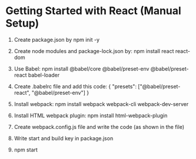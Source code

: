 # Getting Started with React (Manual Setup)

1. Create package.json by npm init -y

2. Create node modules and package-lock.json by:
   npm install react react-dom

3. Use Babel:
   npm install @babel/core @babel/preset-env @babel/preset-react babel-loader

4. Create .babelrc file and add this code:
   {
   "presets": ["@babel/preset-react", "@babel/preset-env"]
   }

5. Install webpack:
   npm install webpack webpack-cli webpack-dev-server

6. Install HTML webpack plugin:
   npm install html-webpack-plugin

7. Create webpack.config.js file and write the code (as shown in the file)

8. Write start and build key in package.json

9. npm start

